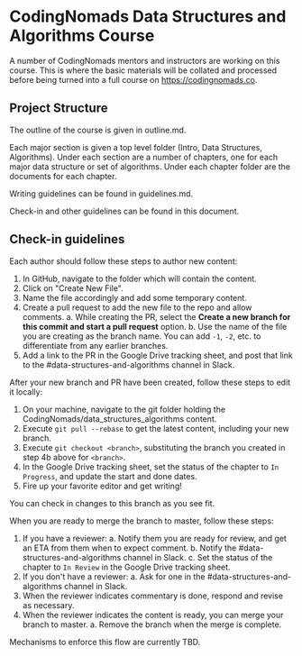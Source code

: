 # CodingNomads Data Structures and Algorithms Course

A number of CodingNomads mentors and instructors are working on this course. This is where the basic materials will be collated and processed before being turned into a full course on https://codingnomads.co.

## Project Structure

The outline of the course is given in outline.md.

Each major section is given a top level folder (Intro, Data Structures, Algorithms). Under each section are a number of chapters, one for each major data structure or set of algorithms. Under each chapter folder are the documents for each chapter.

Writing guidelines can be found in guidelines.md.

Check-in and other guidelines can be found in this document.

## Check-in guidelines

Each author should follow these steps to author new content:

1. In GitHub, navigate to the folder which will contain the content.
2. Click on "Create New File".
3. Name the file accordingly and add some temporary content.
4. Create a pull request to add the new file to the repo and allow comments. 
 a. While creating the PR, select the **Create a new branch for this commit and start a pull request** option.
 b. Use the name of the file you are creating as the branch name. You can add `-1`, `-2`, etc. to differentiate from any earlier branches.
5. Add a link to the PR in the Google Drive tracking sheet, and post that link to the #data-structures-and-algorithms channel in Slack.

After your new branch and PR have been created, follow these steps to edit it locally:

1. On your machine, navigate to the git folder holding the CodingNomads/data_structures_algorithms content.
2. Execute `git pull --rebase` to get the latest content, including your new branch.
3. Execute `git checkout <branch>`, substituting the branch you created in step 4b above for `<branch>`.
4. In the Google Drive tracking sheet, set the status of the chapter to `In Progress`, and update the start and done dates.
5. Fire up your favorite editor and get writing!

You can check in changes to this branch as you see fit.

When you are ready to merge the branch to master, follow these steps:

1. If you have a reviewer:
    a. Notify them you are ready for review, and get an ETA from them when to expect comment.
    b. Notify the #data-structures-and-algorithms channel in Slack.
    c. Set the status of the chapter to `In Review` in the Google Drive tracking sheet.
2. If you don't have a reviewer:
    a. Ask for one in the #data-structures-and-algorithms channel in Slack.
3. When the reviewer indicates commentary is done, respond and revise as necessary.
4. When the reviewer indicates the content is ready, you can merge your branch to master.
    a. Remove the branch when the merge is complete.

Mechanisms to enforce this flow are currently TBD.
